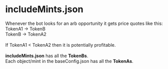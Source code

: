 # includeMints.json

Whenever the bot looks for an arb opportunity it gets price quotes like this: \
TokenA1 -> TokenB \
TokenB -> TokenA2 \
\
If TokenA1 < TokenA2 then it is potentially profitable. \
\
**includeMints.json** has all the **TokenBs**. \
Each object/mint in the baseConfig.json has all the **TokenAs**.

